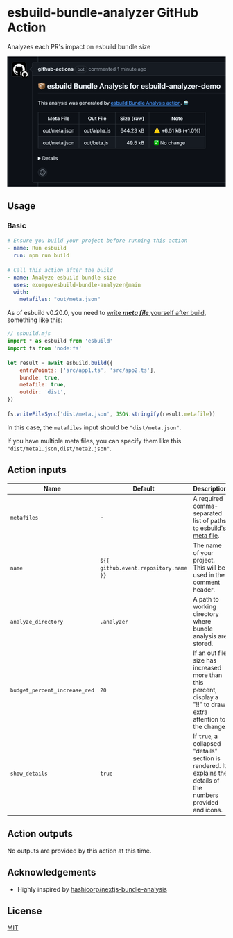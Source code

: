 # esbuild-bundle-analyzer GitHub Action

Analyzes each PR's impact on esbuild bundle size

![comment-example](/doc/comment.png "Comment Example")

## Usage

### Basic

```yaml
# Ensure you build your project before running this action
- name: Run esbuild
  run: npm run build

# Call this action after the build
- name: Analyze esbuild bundle size
  uses: exoego/esbuild-bundle-analyzer@main
  with:
    metafiles: "out/meta.json"
```

As of esbuild v0.20.0, you need to [write
***meta file*** yourself after build](https://esbuild.github.io/api/#metafile), something like this:

```javascript
// esbuild.mjs
import * as esbuild from 'esbuild'
import fs from 'node:fs'

let result = await esbuild.build({
    entryPoints: ['src/app1.ts', 'src/app2.ts'],
    bundle: true,
    metafile: true,
    outdir: 'dist',
})

fs.writeFileSync('dist/meta.json', JSON.stringify(result.metafile))
```

In this case, the `metafiles` input should be `"dist/meta.json"`.

If you have multiple meta files, you can specify them like this `"dist/meta1.json,dist/meta2.json"`.

## Action inputs

Name   | Default | Description
-------|---------|------------
`metafiles` | - | A required comma-separated list of paths to [esbuild's meta file]([https://esbuild.github.io/api/#metafile]).
`name` | `${{ github.event.repository.name }}` | The name of your project. This will be used in the comment header.
`analyze_directory` | `.analyzer` | A path to working directory where bundle analysis are stored.
`budget_percent_increase_red` | `20` | If an out file size has increased more than this percent, display a "‼️" to draw extra attention to the change.
`show_details` | `true` | If `true`, a collapsed "details" section is rendered. It explains the details of the numbers provided and icons.

## Action outputs

No outputs are provided by this action at this time.

## Acknowledgements

- Highly inspired by [hashicorp/nextjs-bundle-analysis](https://github.com/hashicorp/nextjs-bundle-analysis)

## License

[MIT](LICENSE.md)
